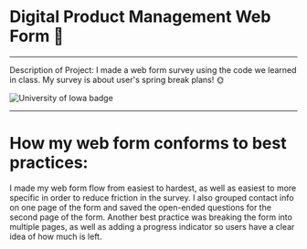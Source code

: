 # Digital Product Management Web Form 🔗

---

Description of Project: I made a web form survey using the code we learned in class. My survey is about user's spring break plans! 🌞

![University of Iowa badge](https://img.shields.io/static/v1?message=Hawks!!&labelColor=000000&color=FFCD00&label=Go&style=for-the-badge)

---

# How my web form conforms to best practices: 

I made my web form flow from easiest to hardest, as well as easiest to more specific in order to reduce friction in the survey. I also grouped contact info on one page of the form and saved the open-ended questions for the second page of the form. Another best practice was breaking the form into multiple pages, as well as adding a progress indicator so users have a clear idea of how much is left. 
